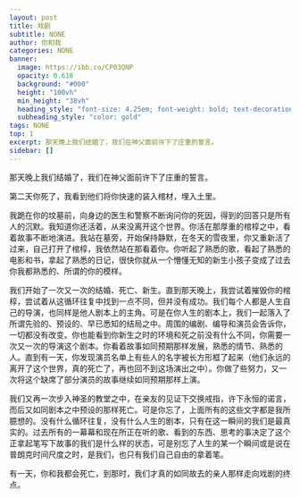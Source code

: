 ```yaml
---
layout: post
title: 戏剧
subtitle: NONE
author: 你和我
categories: NONE
banner:
  image: https://ibb.co/CP03QNP
  opacity: 0.618
  background: "#000"
  height: "100vh"
  min_height: "38vh"
  heading_style: "font-size: 4.25em; font-weight: bold; text-decoration: underline"
  subheading_style: "color: gold"
tags: NONE
top: 1
excerpt: 那天晚上我们结婚了，我们在神父面前许下了庄重的誓言。
sidebar: []
---
```

那天晚上我们结婚了，我们在神父面前许下了庄重的誓言。

第二天你死了，我看到他们将你快速的装入棺材，埋入土里。

我跪在你的坟墓前，向身边的医生和警察不断询问你的死因，得到的回答只是所有人的沉默。我知道你还活着，从来没离开这个世界。你活在那厚重的棺椁之中，看着故事不断地演进。我站在墓旁，开始保持静默，在冬天的雪夜里，你又重新活了过来，自己打开了棺椁，我依然站在那看着你。你听起了熟悉的歌，看起了熟悉的电影和书，拿起了熟悉的日记，很快你就从一个懵懂无知的新生小孩子变成了过去你我都熟悉的、所谓的你的模样。

我们开始了一次又一次的结婚、死亡、新生。直到那天晚上，我尝试着摧毁你的棺椁，尝试着从这循环往复中找到一点不同，但并没有成功。我们每个人都是人生自己的导演，也同样是他人剧本上的主角。可是在你人生的剧本上，我们一起落入了所谓先验的、预设的、早已悉知的结局之中。周围的编剧、编导和演员会告诉你，一切都没有改变。你也能看到你新生之时的环境和死之前没有什么不同，你需要一次又一次的导演这个剧本。你看着故事如同预期那样发展，熟悉的情节、熟悉的人。直到有一天，你发现演员名单上有些人的名字被长方形框了起来（他们永远的离开了这个世界，真的死亡了，再也回不到这场演出之中）。你做了些努力，又一次将这个缺席了部分演员的故事继续如同预期那样上演。

我们又再一次步入神圣的教堂之中，在亲友的见证下交换戒指，许下永恒的诺言，而后又如同剧本之中预设的那样死亡。可是你忘了，上面所有的这些文字都是我所臆想的。没有什么循环往复，没有什么人生的剧本，只有在这一瞬间的我们是最真实的。过去所有的一幕幕和现在所正在听的歌、看到的东西、思考的事决定了这个正拿起笔写下故事的我们是什么样的状态，可是别忘了人生的某一个瞬间或是说在普朗克时间尺度之时，是我们，也只有我们自己自由的拿着笔。

有一天，你和我都会死亡，到那时，我们才真的如同故去的亲人那样走向戏剧的终点。